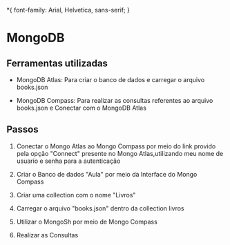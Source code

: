 \*{ font-family: Arial, Helvetica, sans-serif; }

MongoDB
=======

Ferramentas utilizadas
----------------------

*   MongoDB Atlas: Para criar o banco de dados e carregar o arquivo books.json
  
*   MongoDB Compass: Para realizar as consultas referentes ao arquivo books.json e Conectar com o MongoDB Atlas

Passos
------

1.  Conectar o Mongo Atlas ao Mongo Compass por meio do link provido pela opção "Connect" presente no Mongo Atlas,utilizando meu nome de usuario e senha para a autenticação
  
3.  Criar o Banco de dados "Aula" por meio da Interface do Mongo Compass
  
5.  Criar uma collection com o nome "Livros"
  
7.  Carregar o arquivo "books.json" dentro da collection livros
  
9.  Utilizar o MongoSh por meio de Mongo Compass
  
11.  Realizar as Consultas